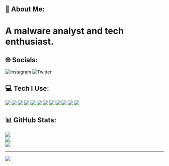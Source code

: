 ## 💫 About Me:
# A malware analyst and tech enthusiast. 


## 🌐 Socials:
[![Instagram](https://ziadoua.github.io/m3-Markdown-Badges/badges/Instagram/instagram1.svg)](https://instagram.com/unc.avik) [![Twitter](https://ziadoua.github.io/m3-Markdown-Badges/badges/Twitter/twitter1.svg)](https://x.com/masterculprit) 

## 💻 Tech I Use:
  <img src="https://ziadoua.github.io/m3-Markdown-Badges/badges/Windows/windows1.svg">
  <img src="https://ziadoua.github.io/m3-Markdown-Badges/badges/Android/android1.svg"> 
  <img src="https://github.com/ziadOUA/m3-Markdown-Badges/blob/master/badges/Firefox/firefox1.svg">
  <img src="https://github.com/ziadOUA/m3-Markdown-Badges/blob/master/badges/VisualStudio/visualstudio1.svg">
  <img src="https://github.com/ziadOUA/m3-Markdown-Badges/blob/master/badges/Python/python1.svg">
  <img src="https://github.com/ziadOUA/m3-Markdown-Badges/blob/master/badges/NodeJS/nodejs1.svg">
  <img src="https://github.com/ziadOUA/m3-Markdown-Badges/blob/master/badges/HTML/html1.svg">
  <img src="https://github.com/ziadOUA/m3-Markdown-Badges/blob/master/badges/Docker/docker1.svg">
  <img src="https://github.com/ziadOUA/m3-Markdown-Badges/blob/master/badges/Cloudflare/cloudflare1.svg">
  <img src="https://github.com/ziadOUA/m3-Markdown-Badges/blob/master/badges/Heroku/heroku1.svg">
  <img src="https://github.com/ziadOUA/m3-Markdown-Badges/blob/master/badges/Vercel/vercel1.svg">
  <img src="https://github.com/ziadOUA/m3-Markdown-Badges/blob/master/badges/Figma/figma1.svg">

## 📊 GitHub Stats:
![](https://github-readme-stats.vercel.app/api?username=avik-o1&theme=neon&hide_border=true&include_all_commits=true&count_private=true)<br/>
![](https://github-readme-streak-stats.herokuapp.com/?user=avik-o1&theme=neon&hide_border=true)<br/>
![](https://github-readme-stats.vercel.app/api/top-langs/?username=avik-o1&theme=neon&hide_border=true&include_all_commits=true&count_private=true&layout=compact)

---
[![](https://visitcount.itsvg.in/api?id=avik-o1&icon=0&color=6)](https://visitcount.itsvg.in)
